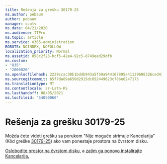 ```yaml
---
title: Rešenja za grešku 30179-25
ms.author: pebaum
author: pebaum
manager: scotv
ms.date: 04/21/2020
ms.audience: ITPro
ms.topic: article
ms.service: o365-administration
ROBOTS: NOINDEX, NOFOLLOW
localization_priority: Normal
ms.assetid: 858c2f23-bcf5-42e4-92c5-8749eed29dfb
ms.custom:
- "835"
- "2000020"
ms.openlocfilehash: 2229ccac30b1bddb943a5fb9a944167895a41129608326ced437231166920610
ms.sourcegitcommit: b5f7da89a650d2915dc652449623c78be6247175
ms.translationtype: MT
ms.contentlocale: sr-Latn-RS
ms.lasthandoff: 08/05/2021
ms.locfileid: "54050060"
---
```

# <a name="solutions-for-error-30179-25"></a>Rešenja za grešku 30179-25

Možda ćete videti grešku sa porukom "Nije moguće strimuje Kancelarija" (Kôd greške [30179-25](https://support.office.com/article/e40d3c7d-98f6-4284-94a0-882beaa44593?wt.mc_id=Alchemy_ClientDIA)) ako vam ponestaje prostora na čvrstom disku.
  
[Oslobodite prostor na čvrstom disku,](https://support.microsoft.com/help/12425/windows-10-free-up-drive-space) a [zatim ga ponovo instalirajte Kancelarija.](https://portal.office.com/OLS/MySoftware.aspx)
  